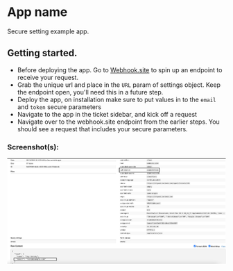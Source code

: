 # App name

Secure setting example app. 

## Getting started.
- Before deploying the app. Go to [Webhook.site](https://webhook.site) to spin up an endpoint to receive your request. 
- Grab the unique url and place in the `URL` param of settings object. Keep the endpoint open, you'll need this in a future step.
- Deploy the app, on installation make sure to put values in to the `email` and `token` secure parameters
- Navigate to the app in the ticket sidebar, and kick off a request
- Navigate over to the webhook.site endpoint from the earlier steps. You should see a request that includes your secure parameters.


### Screenshot(s):
![webhook example response](webhook-example.png)
